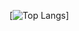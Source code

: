 [![Top Langs](https://github-readme-stats.vercel.app/api/top-langs/?username=nitesh-relyon&layout=compact)]
